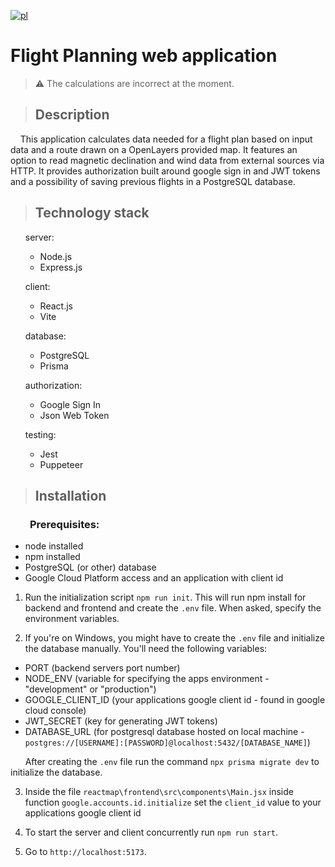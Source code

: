 [![pl](https://img.shields.io/badge/lang-pl-blue.svg)](https://github.com/ukashu/reactmap/blob/main/README.pl.md)
# Flight Planning web application

> :warning: The calculations are incorrect at the moment.

>## Description

&nbsp;&nbsp;&nbsp;&nbsp;This application calculates data needed for a flight plan based on input data and a route drawn on a OpenLayers provided map. It features an option to read magnetic declination and wind data from external sources via HTTP. It provides authorization built around google sign in and JWT tokens and a possibility of saving previous flights in a PostgreSQL database.

>## Technology stack

<ul>
  <p>server:</p>
    <ul>
      <li>Node.js</li>
      <li>Express.js</li>
    </ul>
  <p>client:</p>
    <ul>
      <li>React.js</li>
      <li>Vite</li>
    </ul>
  <p>database:</p>
    <ul>
      <li>PostgreSQL</li>
      <li>Prisma</li>
    </ul>
  <p>authorization:</p>
    <ul>
      <li>Google Sign In</li>
      <li>Json Web Token</li>
    </ul>
  <p>testing:</p>
    <ul>
      <li>Jest</li>
      <li>Puppeteer</li>
    </ul>
</ul>

>## Installation

### &nbsp;&nbsp;&nbsp;&nbsp;&nbsp;&nbsp;&nbsp;&nbsp;Prerequisites:
<ul>
  <li>node installed</li>
  <li>npm installed</li>
  <li>PostgreSQL (or other) database</li>
  <li>Google Cloud Platform access and an application with client id</li>
</ul>

1. Run the initialization script ```npm run init```. This will run npm install for backend and frontend and create the ```.env``` file. When asked, specify the environment variables. 

2. If you're on Windows, you might have to create the ```.env``` file and initialize the database manually. You'll need the following variables:
  - PORT (backend servers port number)
  - NODE_ENV (variable for specifying the apps environment - "development" or "production")
  - GOOGLE_CLIENT_ID (your applications google client id - found in google cloud console)
  - JWT_SECRET (key for generating JWT tokens)
  - DATABASE_URL (for postgresql database hosted on local machine  - ```postgres://[USERNAME]:[PASSWORD]@localhost:5432/[DATABASE_NAME]```)
  
&nbsp;&nbsp;&nbsp;&nbsp;&nbsp;&nbsp;After creating the ```.env``` file run the command ```npx prisma migrate dev``` to initialize the database.

3. Inside the file ```reactmap\frontend\src\components\Main.jsx``` inside function ```google.accounts.id.initialize``` set the ```client_id``` value to your applications google client id

4. To start the server and client concurrently run ```npm run start```.

5. Go to ```http://localhost:5173```.